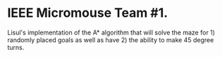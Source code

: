 # IEEE Micromouse Team #1.

Lisul's implementation of the A* algorithm that will solve the maze for 1) randomly placed goals as well as have 2) the ability to make 45 degree turns.
